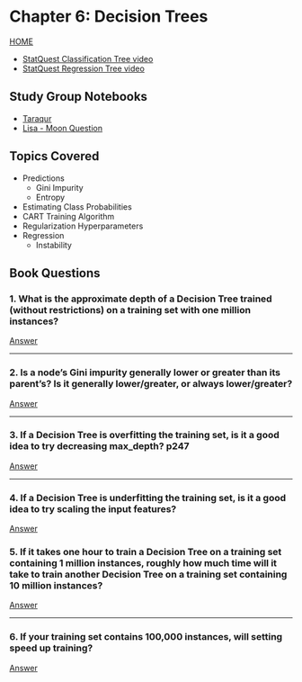 # Chapter 6: Decision Trees

[HOME](../../../README.md)

- [StatQuest Classification Tree video](https://youtu.be/_L39rN6gz7Y)
- [StatQuest Regression Tree video](https://youtu.be/g9c66TUylZ4)

## Study Group Notebooks

- [Taraqur](https://colab.research.google.com/drive/11M2AQJx3Vo5oe4TlXWe0HftoK6DsMfkd)
- [Lisa - Moon Question](https://colab.research.google.com/drive/1QkKb6afMsLqr_ZW4Icl8G1jEXtweE8AG)

## Topics Covered

- Predictions
  - Gini Impurity
  - Entropy
- Estimating Class Probabilities
- CART Training Algorithm
- Regularization Hyperparameters
- Regression
  - Instability

## Book Questions

### 1. What is the approximate depth of a Decision Tree trained (without restrictions) on a training set with one million instances?

[Answer](q_6_1_ans.md)

***

### 2. Is a node’s Gini impurity generally lower or greater than its parent’s? Is it generally lower/greater, or always lower/greater?

[Answer](q_6_2_ans.md)

***

### 3. If a Decision Tree is overfitting the training set, is it a good idea to try decreasing max_depth? p247

[Answer](q_6_3_ans.md)

***

### 4. If a Decision Tree is underfitting the training set, is it a good idea to try scaling the input features?

[Answer](q_6_4_ans.md)

### 5. If it takes one hour to train a Decision Tree on a training set containing 1 million instances, roughly how much time will it take to train another Decision Tree on a training set containing 10 million instances?

[Answer](q_6_6_ans.md)

***

### 6. If your training set contains 100,000 instances, will setting speed up training?

[Answer](q_6_6_ans.md)

